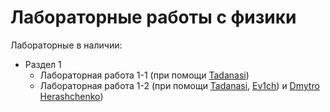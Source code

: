 # Лабораторные работы с физики
Лабораторные в наличии:
- Раздел 1
  - Лабораторная работа 1-1 (при помощи [Tadanasi](https://github.com/OurPain))
  - Лабораторная работа 1-2 (при помощи [Tadanasi](https://github.com/OurPain), [Ev1ch](https://github.com/Ev1ch)) и [Dmytro Herashchenko](https://github.com/moodduckk))
